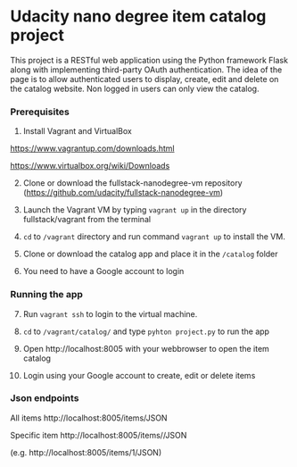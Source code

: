 # Udacity nano degree item catalog project

This project is a RESTful web application using the Python framework Flask along with implementing third-party OAuth authentication.
The idea of the page is to allow authenticated users to display, create, edit and delete on the catalog website.
Non logged in users can only view the catalog.

### Prerequisites
1. Install Vagrant and VirtualBox


https://www.vagrantup.com/downloads.html


https://www.virtualbox.org/wiki/Downloads

2. Clone or download the fullstack-nanodegree-vm repository (https://github.com/udacity/fullstack-nanodegree-vm)

3. Launch the Vagrant VM by typing `vagrant up` in the directory fullstack/vagrant from the terminal

4. `cd` to `/vagrant` directory and run command `vagrant up` to install the VM.

5. Clone or download the catalog app and place it in the `/catalog` folder

6. You need to have a Google account to login

### Running the app

7. Run `vagrant ssh` to login to the virtual machine.

8. `cd` to `/vagrant/catalog/` and type `pyhton project.py` to run the app

9. Open http://localhost:8005 with your webbrowser to open the item catalog

10. Login using your Google account to create, edit or delete items

### Json endpoints

All items
http://localhost:8005/items/JSON


Specific item
http://localhost:8005/items/<id>/JSON


(e.g. http://localhost:8005/items/1/JSON)

